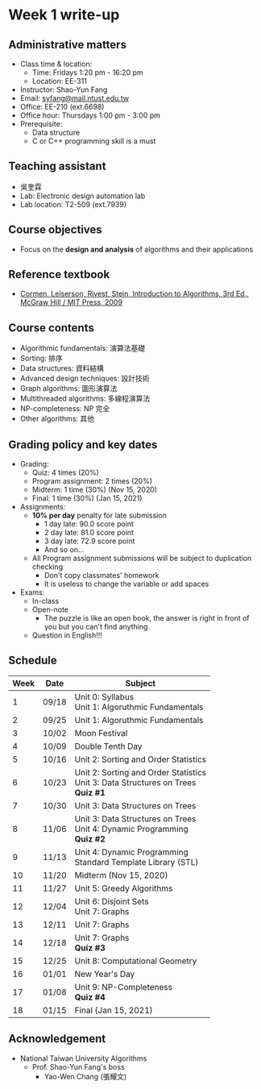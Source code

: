 # Week 1 write-up
## Administrative matters
- Class time & location:
    - Time: Fridays 1:20 pm - 16:20 pm
    - Location: EE-311
- Instructor: Shao-Yun Fang
- Email: syfang@mail.ntust.edu.tw
- Office: EE-210 (ext.6698)
- Office hour: Thursdays 1:00 pm - 3:00 pm
- Prerequisite:
    - Data structure
    - C or C++ programming skill is a must

## Teaching assistant
- 吳奎霖
- Lab: Electronic design automation lab
- Lab location: T2-509 (ext.7939)

## Course objectives
- Focus on the **design and analysis** of algorithms and their applications

## Reference textbook
- [Cormen, Leiserson, Rivest, Stein, Introduction to Algorithms, 3rd Ed., McGraw Hill / MIT Press, 2009](https://www.amazon.com/Introduction-Algorithms-3rd-MIT-Press/dp/0262033844)

## Course contents
- Algorithmic fundamentals: 演算法基礎
- Sorting: 排序
- Data structures: 資料結構
- Advanced design techniques: 設計技術
- Graph algorithms: 圖形演算法
- Multithreaded algorithms: 多線程演算法
- NP-completeness: NP 完全
- Other algorithms: 其他

## Grading policy and key dates
- Grading:
    - Quiz: 4 times (20%)
    - Program assignment: 2 times (20%)
    - Midterm: 1 time (30%) (Nov 15, 2020)
    - Final: 1 time (30%) (Jan 15, 2021)
- Assignments:
    - **10% per day** penalty for late submission
        - 1 day late: 90.0 score point
        - 2 day late: 81.0 score point
        - 3 day late: 72.9 score point
        - And so on...
    - All Program assignment submissions will be subject to duplication checking
        - Don't copy classmates' homework
        - It is useless to change the variable or add spaces
- Exams: 
    - In-class
    - Open-note
        - The puzzle is like an open book, the answer is right in front of you but you can't find anything
    - Question in English!!!

## Schedule
| Week | Date | Subject |
| ---- | ---- | ------- |
| 1 | 09/18 | Unit 0: Syllabus <br> Unit 1: Algoruthmic Fundamentals |
| 2 | 09/25 | Unit 1: Algoruthmic Fundamentals |
| 3 | 10/02 | Moon Festival |
| 4 | 10/09 | Double Tenth Day |
| 5 | 10/16 | Unit 2: Sorting and Order Statistics |
| 6 | 10/23 | Unit 2: Sorting and Order Statistics <br> Unit 3: Data Structures on Trees <br> **Quiz #1** |
| 7 | 10/30 | Unit 3: Data Structures on Trees |
| 8 | 11/06 | Unit 3: Data Structures on Trees <br> Unit 4: Dynamic Programming <br> **Quiz #2** |
| 9 | 11/13 | Unit 4: Dynamic Programming <br> Standard Template Library (STL) |
| 10 | 11/20 | Midterm (Nov 15, 2020) |
| 11 | 11/27 | Unit 5: Greedy Algorithms |
| 12 | 12/04 | Unit 6: Disjoint Sets <br> Unit 7: Graphs |
| 13 | 12/11 | Unit 7: Graphs |
| 14 | 12/18 | Unit 7: Graphs <br> **Quiz #3** |
| 15 | 12/25 | Unit 8: Computational Geometry |
| 16 | 01/01 | New Year's Day |
| 17 | 01/08 | Unit 9: NP-Completeness <br> **Quiz #4** |
| 18 | 01/15 | Final (Jan 15, 2021) |

## Acknowledgement
- National Taiwan University Algorithms
    - Prof. Shao-Yun Fang's boss
        - Yao-Wen Chang (張耀文)